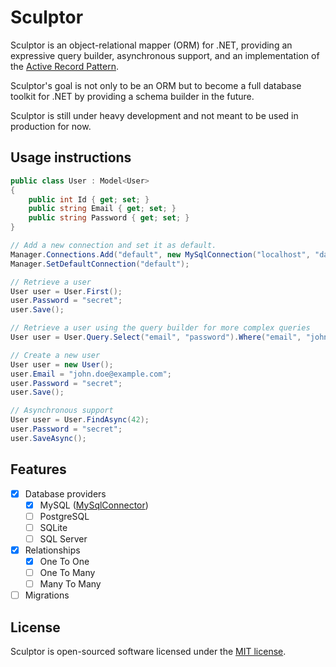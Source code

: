 # Sculptor

Sculptor is an object-relational mapper (ORM) for .NET, providing an expressive query builder, asynchronous support, and an implementation of the [Active Record Pattern](https://en.wikipedia.org/wiki/Active_record_pattern).

Sculptor's goal is not only to be an ORM but to become a full database toolkit for .NET by providing a schema builder in the future.

Sculptor is still under heavy development and not meant to be used in production for now.

## Usage instructions

```csharp
public class User : Model<User>
{
    public int Id { get; set; }
    public string Email { get; set; }
    public string Password { get; set; }
}

// Add a new connection and set it as default.
Manager.Connections.Add("default", new MySqlConnection("localhost", "database", "root", "secret"));
Manager.SetDefaultConnection("default");

// Retrieve a user
User user = User.First();
user.Password = "secret";
user.Save();

// Retrieve a user using the query builder for more complex queries
User user = User.Query.Select("email", "password").Where("email", "john.doe@example.com").First();

// Create a new user
User user = new User();
user.Email = "john.doe@example.com";
user.Password = "secret";
user.Save();

// Asynchronous support
User user = User.FindAsync(42);
user.Password = "secret";
user.SaveAsync();
```

## Features

- [x] Database providers
    - [x] MySQL ([MySqlConnector](https://mysqlconnector.net/))
    - [ ] PostgreSQL
    - [ ] SQLite
    - [ ] SQL Server
- [x] Relationships
    - [x] One To One
    - [ ] One To Many
    - [ ] Many To Many
- [ ] Migrations

## License

Sculptor is open-sourced software licensed under the [MIT license](https://opensource.org/licenses/MIT).